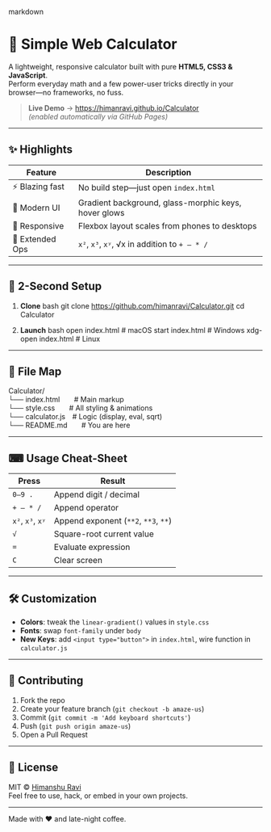 markdown
# 🧮 Simple Web Calculator

A lightweight, responsive calculator built with pure **HTML5, CSS3 & JavaScript**.  
Perform everyday math and a few power-user tricks directly in your browser—no frameworks, no fuss.

> **Live Demo** → https://himanravi.github.io/Calculator  
> _(enabled automatically via GitHub Pages)_

---

## ✨ Highlights

| Feature        | Description                                           |
|----------------|-------------------------------------------------------|
| ⚡ Blazing fast | No build step—just open `index.html`                 |
| 🎨 Modern UI   | Gradient background, glass-morphic keys, hover glows |
| 📱 Responsive  | Flexbox layout scales from phones to desktops        |
| 🔢 Extended Ops| `x²`, `x³`, `xʸ`, √x in addition to `+ – * /`        |

---

## 🚀 2-Second Setup

1. **Clone**
   bash
   git clone https://github.com/himanravi/Calculator.git
   cd Calculator
   
2. **Launch**
   bash
   open index.html        # macOS
   start index.html       # Windows
   xdg-open index.html    # Linux
   

---

## 📂 File Map

Calculator/  
└── index.html  # Main markup  
└── style.css  # All styling & animations  
└── calculator.js # Logic (display, eval, sqrt)  
└── README.md  # You are here


---

## ⌨ Usage Cheat-Sheet

| Press           | Result                                 |
|-----------------|----------------------------------------|
| `0–9 .`         | Append digit / decimal                 |
| `+ – * /`       | Append operator                        |
| `x²`, `x³`, `xʸ`| Append exponent (`**2`, `**3`, `**`)  |
| `√`             | Square-root current value              |
| `=`             | Evaluate expression                    |
| `C`             | Clear screen                           |

---

## 🛠 Customization

- **Colors**: tweak the `linear-gradient()` values in `style.css`
- **Fonts**: swap `font-family` under `body`
- **New Keys**: add `<input type="button">` in `index.html`, wire function in `calculator.js`

---

## 🤝 Contributing

1. Fork the repo
2. Create your feature branch (`git checkout -b amaze-us`)
3. Commit (`git commit -m 'Add keyboard shortcuts'`)
4. Push (`git push origin amaze-us`)
5. Open a Pull Request

---

## 📄 License

MIT © [Himanshu Ravi](https://github.com/himanravi)  
Feel free to use, hack, or embed in your own projects.

---

Made with ❤ and late-night coffee.